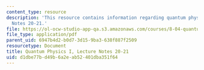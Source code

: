 ```yaml
---
content_type: resource
description: 'This resource contains information regarding quantum physics: Lecture
  Notes 20-21.'
file: https://ol-ocw-studio-app-qa.s3.amazonaws.com/courses/8-04-quantum-physics-i-spring-2016/d1dbe77bd49b6a2eab52401dba351f64_MIT8_04S16_LecNotes20_21.pdf
file_type: application/pdf
parent_uid: 6947b4d2-b0d7-3d15-9ba3-638f887f2509
resourcetype: Document
title: Quantum Physics I, Lecture Notes 20-21
uid: d1dbe77b-d49b-6a2e-ab52-401dba351f64
---
```

